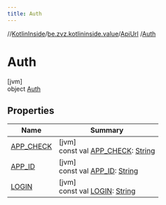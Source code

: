 ```yaml
---
title: Auth
---
```

//[KotlinInside](../../../../index.html)/[be.zvz.kotlininside.value](../../index.html)/[ApiUrl](../index.html)
/[Auth](index.html)

# Auth

[jvm]\
object [Auth](index.html)

## Properties

| Name | Summary |
|---|---|
| [APP_CHECK](-a-p-p_-c-h-e-c-k.html) | [jvm]<br>const val [APP_CHECK](-a-p-p_-c-h-e-c-k.html): [String](https://kotlinlang.org/api/latest/jvm/stdlib/kotlin/-string/index.html) |
| [APP_ID](-a-p-p_-i-d.html) | [jvm]<br>const val [APP_ID](-a-p-p_-i-d.html): [String](https://kotlinlang.org/api/latest/jvm/stdlib/kotlin/-string/index.html) |
| [LOGIN](-l-o-g-i-n.html) | [jvm]<br>const val [LOGIN](-l-o-g-i-n.html): [String](https://kotlinlang.org/api/latest/jvm/stdlib/kotlin/-string/index.html) |

